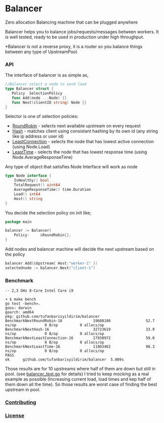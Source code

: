 # Balancer
Zero allocation Balancing machine that can be plugged anywhere

Balancer helps you to balance jobs/requests/messages between workers.  It is well tested, ready to be used in production under high throughput. 

*Balancer is not a reverse proxy, it is a router so you balance things between any type of UpstreamPool.


### API 
The interface of balancer is as simple as,

```go
//Balancer select a node to send load
type Balancer struct {
   Policy  SelectionPolicy 
   func Add(node ...Node) {}
   func Next(clientID string) Node {}
}
```

Selector is one of selection policies:

- [RoundRobin](roundrobin.go) - selects next available upstream on every request
- [Hash](hash.go) - matches client using consistant hashing by its own id (any string like ip address or user id)
- [LeastConnection](leastconnection.go) - selects the node that has lowest active connection (using Node.Load)
- [LeastTime](leasttime.go) - selects the node that has lowest response time (using Node.AverageResponseTime)

Any type of object that satisfies Node Interface will work as node

```go
type Node interface {
	IsHealthy() bool
	TotalRequest() uint64
	AverageResponseTime() time.Duration
	Load() int64
	Host() string
}
```


You decide the selection policy on init like;
```go
package main 

balancer := Balancer{
    Policy:     &RoundRobin{},
}
```

Add nodes and balancer machine will decide the next upstream based on the policy

```go
balancer.Add(&Upstream{ Host:"worker-1" })
selectednode := balancer.Next("client-1")
```

### Benchmark
```
-- 2,3 GHz 8-Core Intel Core i9

➜ $ make bench
go test -bench=.
goos: darwin
goarch: amd64
pkg: github.com/tufanbarisyildirim/balancer
BenchmarkNextRoundRobin-16              19688180                52.7 ns/op             0 B/op          0 allocs/op
BenchmarkNextHash-16                    32723619                33.9 ns/op             0 B/op          0 allocs/op
BenchmarkNextLeastConnection-16         17938972                59.0 ns/op             0 B/op          0 allocs/op
BenchmarkNextLeastTime-16               11803462                98.3 ns/op             0 B/op          0 allocs/op
PASS
ok      github.com/tufanbarisyildirim/balancer  5.009s
```

Those results are for 10 upstreams where half of them are down but still in pool. (see [balancer_test.go](balancer_test.go) for details)
I tried to keep mocking as a real example as possible (Increasing current load, load times and kep half of them down all the time). So those results are worst case of finding the best upstream in pool.


### [Contributing](CONTRIBUTING)
### [License](LICENSE)